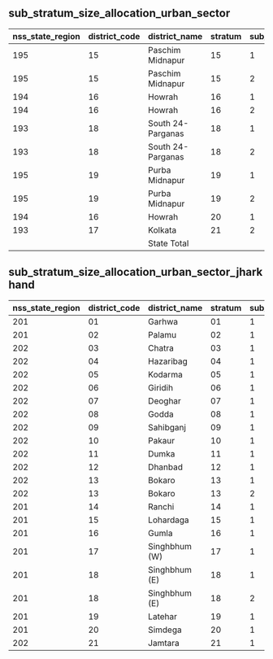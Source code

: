 ## sub_stratum_size_allocation_urban_sector
| nss_state_region | district_code | district_name | stratum | sub_stratum | size_zst | central_sample | state_sample |
|---|---|---|---|---|---|---|---|
| 195 | 15 | Paschim Midnapur | 15 | 1 | 318 | 2 | 2 |
| 195 | 15 | Paschim Midnapur | 15 | 2 | 912 | 6 | 6 |
| 194 | 16 | Howrah | 16 | 1 | 1568 | 12 | 12 |
| 194 | 16 | Howrah | 16 | 2 | 1388 | 10 | 10 |
| 193 | 18 | South 24-Parganas | 18 | 1 | 1397 | 10 | 10 |
| 193 | 18 | South 24-Parganas | 18 | 2 | 1780 | 12 | 12 |
| 195 | 19 | Purba Midnapur | 19 | 1 | 449 | 4 | 4 |
| 195 | 19 | Purba Midnapur | 19 | 2 | 387 | 2 | 2 |
| 194 | 16 | Howrah | 20 | 1 | 1569 | 12 | 12 |
| 193 | 17 | Kolkata | 21 | 2 | 8159 | 46 | 46 |
|  |  | State Total |  |  | 47827 | 300 | 300 |
## sub_stratum_size_allocation_urban_sector_jharkhand
| nss_state_region | district_code | district_name | stratum | sub_stratum | size_zst | central_sample | state_sample |
|---|---|---|---|---|---|---|---|
| 201 | 01 | Garhwa | 01 | 1 | 85 | 2 | 2 |
| 201 | 02 | Palamu | 02 | 1 | 323 | 2 | 2 |
| 202 | 03 | Chatra | 03 | 1 | 90 | 2 | 2 |
| 202 | 04 | Hazaribag | 04 | 1 | 625 | 2 | 2 |
| 202 | 05 | Kodarma | 05 | 1 | 235 | 2 | 2 |
| 202 | 06 | Giridih | 06 | 1 | 378 | 2 | 2 |
| 202 | 07 | Deoghar | 07 | 1 | 346 | 2 | 2 |
| 202 | 08 | Godda | 08 | 1 | 102 | 2 | 2 |
| 202 | 09 | Sahibganj | 09 | 1 | 275 | 2 | 2 |
| 202 | 10 | Pakaur | 10 | 1 | 77 | 2 | 2 |
| 202 | 11 | Dumka | 11 | 1 | 147 | 2 | 2 |
| 202 | 12 | Dhanbad | 12 | 1 | 2279 | 2 | 2 |
| 202 | 13 | Bokaro | 13 | 1 | 573 | 2 | 2 |
| 202 | 13 | Bokaro | 13 | 2 | 1138 | 2 | 2 |
| 201 | 14 | Ranchi | 14 | 1 | 348 | 2 | 2 |
| 201 | 15 | Lohardaga | 15 | 1 | 88 | 2 | 2 |
| 201 | 16 | Gumla | 16 | 1 | 88 | 2 | 2 |
| 201 | 17 | Singhbhum (W) | 17 | 1 | 458 | 2 | 2 |
| 201 | 18 | Singhbhum (E) | 18 | 1 | 597 | 2 | 2 |
| 201 | 18 | Singhbhum (E) | 18 | 2 | 2474 | 6 | 6 |
| 201 | 19 | Latehar | 19 | 1 | 91 | 2 | 2 |
| 201 | 20 | Simdega | 20 | 1 | 52 | 2 | 2 |
| 202 | 21 | Jamtara | 21 | 1 | 111 | 2 | 2 |
